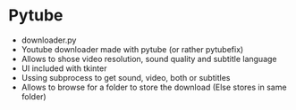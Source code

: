 # Pytube
- downloader.py 
- Youtube downloader made with pytube (or rather pytubefix)
- Allows to shose video resolution, sound quality and subtitle language
- UI included with tkinter
- Ussing subprocess to get sound, video, both or subtitles
- Allows to browse for a folder to store the download (Else stores in same folder) 
